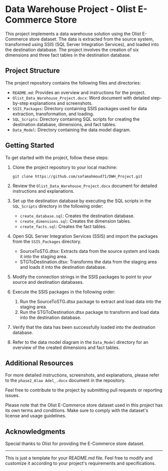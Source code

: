 

# Data Warehouse Project - Olist E-Commerce Store

This project implements a data warehouse solution using the Olist E-Commerce store dataset. The data is extracted from the source system, transformed using SSIS (SQL Server Integration Services), and loaded into the destination database. The project involves the creation of six dimensions and three fact tables in the destination database.

## Project Structure

The project repository contains the following files and directories:

- `README.md`: Provides an overview and instructions for the project.
- `Olist_Data_Warehouse_Project.docx`: Word document with detailed step-by-step explanations and screenshots.
- `SSIS_Packages`: Directory containing SSIS packages used for data extraction, transformation, and loading.
- `SQL_Scripts`: Directory containing SQL scripts for creating the destination database, dimensions, and fact tables.
- `Data_Model`: Directory containing the data model diagram.

## Getting Started

To get started with the project, follow these steps:

1. Clone the project repository to your local machine:

   ```
   git clone https://github.com/safamahmoud71/DWH_Project.git
   ```

2. Review the `Olist_Data_Warehouse_Project.docx` document for detailed instructions and explanations.

3. Set up the destination database by executing the SQL scripts in the `SQL_Scripts` directory in the following order:
   - `create_database.sql`: Creates the destination database.
   - `create_dimensions.sql`: Creates the dimension tables.
   - `create_facts.sql`: Creates the fact tables.

4. Open SQL Server Integration Services (SSIS) and import the packages from the `SSIS_Packages` directory.
   - SourceToSTG.dtsx: Extracts data from the source system and loads it into the staging area.
   - STGToDestination.dtsx: Transforms the data from the staging area and loads it into the destination database.

5. Modify the connection strings in the SSIS packages to point to your source and destination databases.

6. Execute the SSIS packages in the following order:
   1. Run the SourceToSTG.dtsx package to extract and load data into the staging area.
   2. Run the STGToDestination.dtsx package to transform and load data into the destination database.

7. Verify that the data has been successfully loaded into the destination database.

8. Refer to the data model diagram in the `Data_Model` directory for an overview of the created dimensions and fact tables.

## Additional Resources

For more detailed instructions, screenshots, and explanations, please refer to the `phase2_Alaa Adel_.docx` document in the repository.



Feel free to contribute to the project by submitting pull requests or reporting issues.



Please note that the Olist E-Commerce store dataset used in this project has its own terms and conditions. Make sure to comply with the dataset's license and usage guidelines.

## Acknowledgments

Special thanks to Olist for providing the E-Commerce store dataset.


---

This is just a template for your README.md file. Feel free to modify and customize it according to your project's requirements and specifications.
